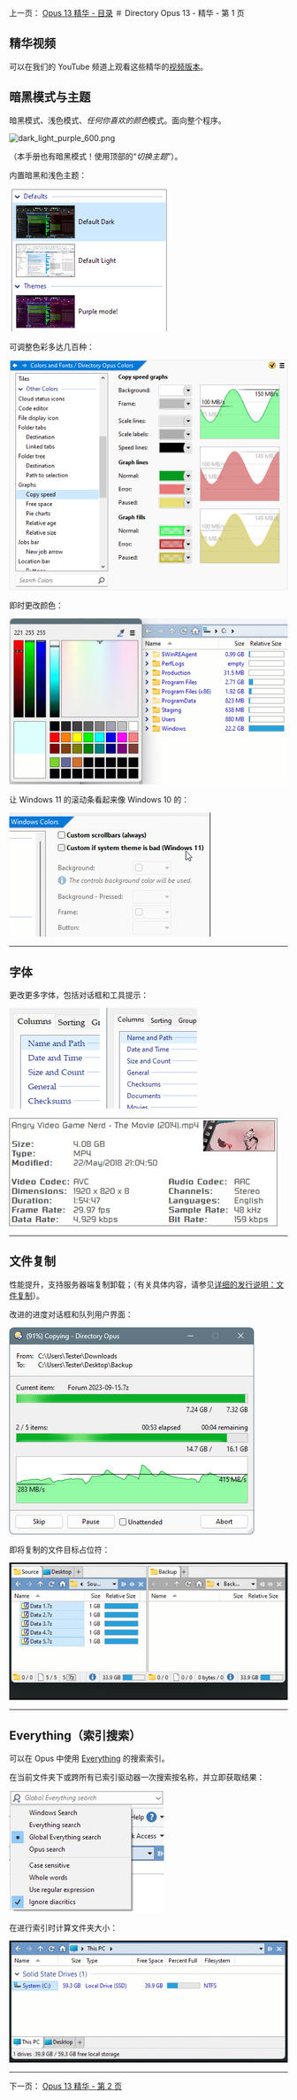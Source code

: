 上一页： [Opus 13 精华 - 目录](/Manual/release_history/opus13/README.zh.md) ＃ Directory Opus 13 - 精华 - 第 1 页

## 精华视频

可以在我们的 YouTube 频道上观看这些精华的[视频版本](https://www.youtube.com/watch?v=K57m_Ogy8Lg)。

## 暗黑模式与主题

暗黑模式、浅色模式、*任何你喜欢的颜色*模式。面向整个程序。

![dark_light_purple_600.png](/Manual/images/popup&gt;/media/13/dark_light_purple.png)

（本手册也有暗黑模式！使用顶部的“*切换主题*”）。

内置暗黑和浅色主题：

![](/Manual/images/release_history/def_themes.png)

可调整色彩多达几百种：

![](/Manual/images/release_history/color_prefs.png)

即时更改颜色：

![](/Manual/images/release_history/colorchanges.gif)

让 Windows 11 的滚动条看起来像 Windows 10 的：

![](/Manual/images/release_history/win11scrollbars.gif)

------------------------------------------------------------------------

## 字体

更改更多字体，包括对话框和工具提示：

![](/Manual/images/release_history/dialog_font.png)

![](/Manual/images/release_history/video_infotip_rusqu.png)

------------------------------------------------------------------------

## 文件复制

性能提升，支持服务器端复制卸载；（有关具体内容，请参见[详细的发行说明：文件复制](/Manual/release_history/opus13_detailed/file_copying.zh.md)）。

改进的进度对话框和队列用户界面：

![](/Manual/images/release_history/filecopy.png)

即将复制的文件目标占位符：

![](/Manual/images/release_history/copyghost.gif)

------------------------------------------------------------------------

## Everything（索引搜索）

可以在 Opus 中使用 [Everything](https://www.voidtools.com/) 的搜索索引。

在当前文件夹下或跨所有已索引驱动器一次搜索按名称，并立即获取结果：

![](/Manual/images/release_history/everything_globalsearch.png)

在进行索引时计算文件夹大小：

![](/Manual/images/release_history/everything_foldersizes.gif)

------------------------------------------------------------------------

下一页： [Opus 13 精华 - 第 2 页](/Manual/release_history/opus13/page2.zh.md)